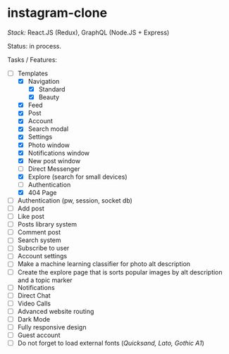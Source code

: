 # instagram-clone
_Stack:_ React.JS (Redux), GraphQL (Node.JS + Express)

Status: in process.

Tasks / Features:
- [ ] Templates
  - [x] Navigation
    - [x] Standard
    - [x] Beauty
  - [x] Feed
  - [x] Post
  - [x] Account
  - [x] Search modal
  - [x] Settings
  - [x] Photo window
  - [x] Notifications window
  - [x] New post window
  - [ ] Direct Messenger
  - [x] Explore (search for small devices)
  - [ ] Authentication
  - [x] 404 Page
- [ ] Authentication (pw, session, socket db)
- [ ] Add post
- [ ] Like post
- [ ] Posts library system
- [ ] Comment post
- [ ] Search system
- [ ] Subscribe to user
- [ ] Account settings
- [ ] Make a machine learning classifier for photo alt description
- [ ] Create the explore page that is sorts popular images by alt description and a topic marker
- [ ] Notifications
- [ ] Direct Chat
- [ ] Video Calls
- [ ] Advanced website routing
- [ ] Dark Mode
- [ ] Fully responsive design
- [ ] Guest account
- [ ] Do not forget to load external fonts (_Quicksand, Lato, Gothic A1_)
